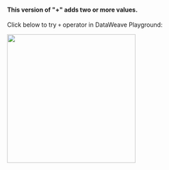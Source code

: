 #### This version of "+" adds two or more values.
 
Click below to try `+` operator in DataWeave Playground:
 
<a href="https://dataweave.mulesoft.com/learn/playground?projectMethod=GHRepo&repo=MuleCraft/mc-ruvitha-dataweave&path=dataweave/addition"><img width="300" src="/image/dwplayground-button.png"><a>

